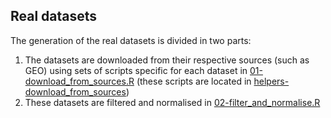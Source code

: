 
Real datasets
-------------

The generation of the real datasets is divided in two parts:

1.  The datasets are downloaded from their respective sources (such as GEO) using sets of scripts specific for each dataset in [01-download\_from\_sources.R](01-download_from_sources.R) (these scripts are located in [helpers-download\_from\_sources](helpers-download_from_sources))
2.  These datasets are filtered and normalised in [02-filter\_and\_normalise.R](02-filter_and_normalise.R)
